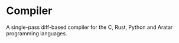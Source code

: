 # Compiler
A single-pass diff-based compiler for the C, Rust, Python and Aratar
programming languages.
